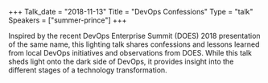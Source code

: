 +++
Talk_date = "2018-11-13"
Title = "DevOps Confessions"
Type = "talk"
Speakers = ["summer-prince"]
+++

Inspired by the recent DevOps Enterprise Summit (DOES) 2018 presentation of the same name, this lighting talk shares confessions and lessons learned from local DevOps initiatives and observations from DOES. While this talk sheds light onto the dark side of DevOps, it provides insight into the different stages of a technology transformation.

